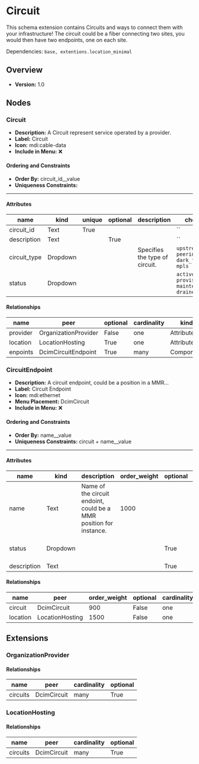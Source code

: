 # Circuit

This schema extension contains Circuits and ways to connect them with your infrastructure! The circuit could be a fiber connecting two sites, you would then have two endpoints, one on each site.


Dependencies: `base, extentions.location_minimal`
## Overview
- **Version:** 1.0
## Nodes
### **Circuit**
- **Description:** A Circuit represent service operated by a provider.
- **Label:** Circuit
- **Icon:** mdi:cable-data
- **Include in Menu:** ❌

#### Ordering and Constraints
- **Order By:** circuit_id__value
- **Uniqueness Constraints:** 
---
#### Attributes
| name | kind | unique | optional | description | choices |
| ---- | ---- | ------ | -------- | ----------- | ------- |
| circuit_id | Text | True |  |  | `` |
| description | Text |  | True |  | `` |
| circuit_type | Dropdown |  |  | Specifies the type of circuit. | `upstream, peering, dark_fiber, mpls` |
| status | Dropdown |  |  |  | `active, provisioning, maintenance, drained` |

#### Relationships
| name | peer | optional | cardinality | kind | label | order_weight |
| ---- | ---- | -------- | ----------- | ---- | ----- | ------------ |
| provider | OrganizationProvider | False | one | Attribute |  |  |
| location | LocationHosting | True | one | Attribute | Location | 1500 |
| enpoints | DcimCircuitEndpoint | True | many | Component |  |  |

### **CircuitEndpoint**
- **Description:** A circuit endpoint, could be a position in a MMR...
- **Label:** Circuit Endpoint
- **Icon:** mdi:ethernet
- **Menu Placement:** DcimCircuit
- **Include in Menu:** ❌

#### Ordering and Constraints
- **Order By:** name__value
- **Uniqueness Constraints:** circuit + name__value
---
#### Attributes
| name | kind | description | order_weight | optional | choices |
| ---- | ---- | ----------- | ------------ | -------- | ------- |
| name | Text | Name of the circuit endoint, could be a MMR position for instance. | 1000 |  | `` |
| status | Dropdown |  |  | True | `active, provisioning, maintenance, drained` |
| description | Text |  |  | True | `` |

#### Relationships
| name | peer | order_weight | optional | cardinality | kind | label |
| ---- | ---- | ------------ | -------- | ----------- | ---- | ----- |
| circuit | DcimCircuit | 900 | False | one | Parent |  |
| location | LocationHosting | 1500 | False | one | Attribute | Location |

## Extensions
### OrganizationProvider
#### Relationships
| name | peer | cardinality | optional |
| ---- | ---- | ----------- | -------- |
| circuits | DcimCircuit | many | True |

### LocationHosting
#### Relationships
| name | peer | cardinality | optional |
| ---- | ---- | ----------- | -------- |
| circuits | DcimCircuit | many | True |
